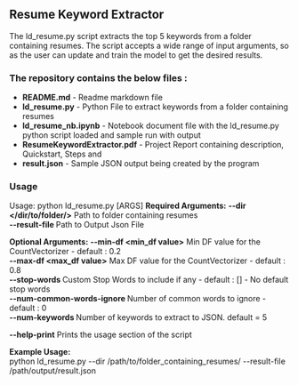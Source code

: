 ## **Resume Keyword Extractor**

The ld_resume.py script extracts the top 5 keywords from a folder containing resumes.
The script accepts a wide range of input arguments, so as the user can update and train the model to get the desired results.

### The repository contains the below files :

* **README.md** - Readme markdown file
* **ld_resume.py** - Python File to extract keywords from a folder containing resumes
* **ld_resume_nb.ipynb** - Notebook document file with the ld_resume.py python script loaded and sample run with output
* **ResumeKeywordExtractor.pdf** - Project Report containing description, Quickstart, Steps and 
* **result.json** - Sample JSON output being created by the program

### **Usage**

Usage: python ld_resume.py [ARGS] 
**Required Arguments:**
   **--dir </dir/to/folder/>**             Path to folder containing resumes  
   **--result-file <output json file>**    Path to Output Json File   
              
**Optional Arguments:**
   **--min-df <min_df value>**             Min DF value for the CountVectorizer - default : 0.2  
   **--max-df <max_df value>**             Max DF value for the CountVectorizer - default : 0.8  
   **--stop-words <stop words>**           Custom Stop Words to include if any  - default : [] - No default stop words  
   **--num-common-words-ignore <Number>**  Number of common words to ignore     - default : 0  
   **--num-keywords <Number>**             Number of keywords to extract to JSON. default = 5  

   **--help-print**                        Prints the usage section of the script  
            
**Example Usage:**  
python ld_resume.py --dir /path/to/folder_containing_resumes/ --result-file /path/output/result.json  

